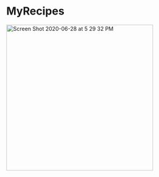 # MyRecipes
<img width="385" alt="Screen Shot 2020-06-28 at 5 29 32 PM" src="https://user-images.githubusercontent.com/35583330/85961063-d0959e80-b975-11ea-9cf5-04f1f98741c5.png">
